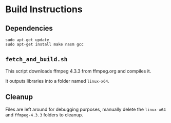 # Build Instructions

## Dependencies

```
sudo apt-get update
sudo apt-get install make nasm gcc
```

## `fetch_and_build.sh`
This script downloads ffmpeg 4.3.3 from ffmpeg.org and compiles it.

It outputs libraries into a folder named `linux-x64`.

## Cleanup
Files are left around for debugging purposes, manually delete the `linux-x64` and `ffmpeg-4.3.3` folders to cleanup.
